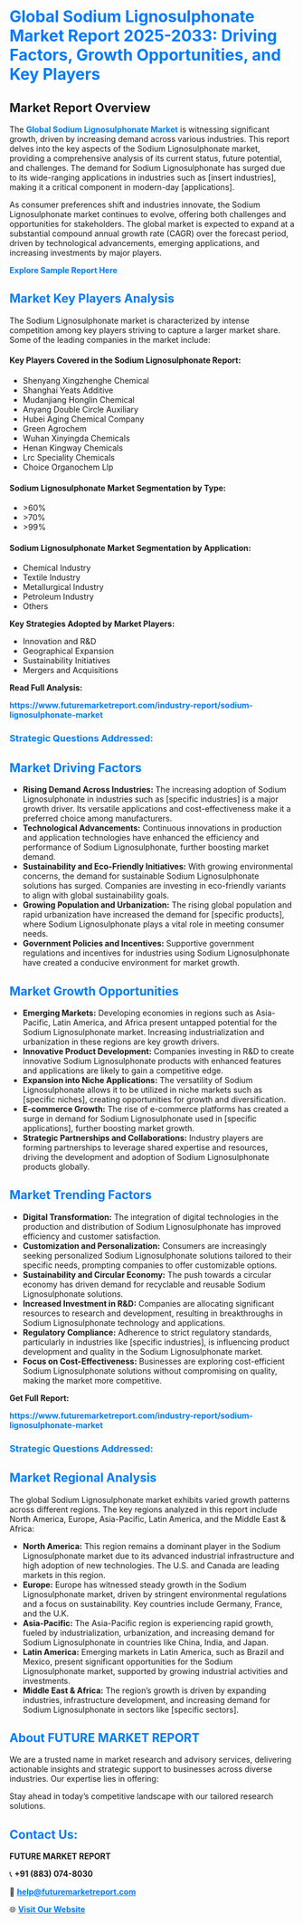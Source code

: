 <h1 style="color: #007BFF;">Global Sodium Lignosulphonate Market Report 2025-2033: Driving Factors, Growth Opportunities, and Key Players</h1>

<section id="overview">
<h2>Market Report Overview</h2>
<p>The <a href="https://www.futuremarketreport.com/industry-report/sodium-lignosulphonate-market" style="color: #007BFF; text-decoration: none;"><strong>Global Sodium Lignosulphonate Market</strong></a> is witnessing significant growth, driven by increasing demand across various industries. This report delves into the key aspects of the Sodium Lignosulphonate market, providing a comprehensive analysis of its current status, future potential, and challenges. The demand for Sodium Lignosulphonate has surged due to its wide-ranging applications in industries such as [insert industries], making it a critical component in modern-day [applications].</p>
<p>As consumer preferences shift and industries innovate, the Sodium Lignosulphonate market continues to evolve, offering both challenges and opportunities for stakeholders. The global market is expected to expand at a substantial compound annual growth rate (CAGR) over the forecast period, driven by technological advancements, emerging applications, and increasing investments by major players.</p>
</section>

<section id="overview">
<p><a href="https://www.futuremarketreport.com/request-sample/reportId=29607" style="color: #007BFF; text-decoration: none;"><strong>Explore Sample Report Here</strong></a></p>
</section>

<section id="key-players">
<h2 style="color: #007BFF;">Market Key Players Analysis</h2>
<p>The Sodium Lignosulphonate market is characterized by intense competition among key players striving to capture a larger market share. Some of the leading companies in the market include:</p>
<h4>Key Players Covered in the Sodium Lignosulphonate Report:</h4>
<ul><li>Shenyang Xingzhenghe Chemical</li><li>Shanghai Yeats Additive</li><li>Mudanjiang Honglin Chemical</li><li>Anyang Double Circle Auxiliary</li><li>Hubei Aging Chemical Company</li><li>Green Agrochem</li><li>Wuhan Xinyingda Chemicals</li><li>Henan Kingway Chemicals</li><li>Lrc Speciality Chemicals</li><li>Choice Organochem Llp</li></ul>
<h4>Sodium Lignosulphonate Market Segmentation by Type:</h4>
<ul><li>&gt;60%</li><li>&gt;70%</li><li>&gt;99%</li></ul>

<h4>Sodium Lignosulphonate Market Segmentation by Application:</h4>
<ul><li>Chemical Industry</li><li>Textile Industry</li><li>Metallurgical Industry</li><li>Petroleum Industry</li><li>Others</li></ul>
<p><strong>Key Strategies Adopted by Market Players:</strong></p>
<ul>
<li>Innovation and R&D</li>
<li>Geographical Expansion</li>
<li>Sustainability Initiatives</li>
<li>Mergers and Acquisitions</li>
</ul>
</section>

<section>
<p><strong>Read Full Analysis: </strong></p><a href="https://www.futuremarketreport.com/industry-report/sodium-lignosulphonate-market" style="color: #007BFF; text-decoration: none;"><strong>https://www.futuremarketreport.com/industry-report/sodium-lignosulphonate-market</strong></a>
<h3 style="color: #007BFF;">Strategic Questions Addressed:</h3>
</section>

<section id="driving-factors">
<h2 style="color: #007BFF;">Market Driving Factors</h2>
<ul>
<li><strong>Rising Demand Across Industries:</strong> The increasing adoption of Sodium Lignosulphonate in industries such as [specific industries] is a major growth driver. Its versatile applications and cost-effectiveness make it a preferred choice among manufacturers.</li>
<li><strong>Technological Advancements:</strong> Continuous innovations in production and application technologies have enhanced the efficiency and performance of Sodium Lignosulphonate, further boosting market demand.</li>
<li><strong>Sustainability and Eco-Friendly Initiatives:</strong> With growing environmental concerns, the demand for sustainable Sodium Lignosulphonate solutions has surged. Companies are investing in eco-friendly variants to align with global sustainability goals.</li>
<li><strong>Growing Population and Urbanization:</strong> The rising global population and rapid urbanization have increased the demand for [specific products], where Sodium Lignosulphonate plays a vital role in meeting consumer needs.</li>
<li><strong>Government Policies and Incentives:</strong> Supportive government regulations and incentives for industries using Sodium Lignosulphonate have created a conducive environment for market growth.</li>
</ul>
</section>

<section id="growth-opportunities">
<h2 style="color: #007BFF;">Market Growth Opportunities</h2>
<ul>
<li><strong>Emerging Markets:</strong> Developing economies in regions such as Asia-Pacific, Latin America, and Africa present untapped potential for the Sodium Lignosulphonate market. Increasing industrialization and urbanization in these regions are key growth drivers.</li>
<li><strong>Innovative Product Development:</strong> Companies investing in R&D to create innovative Sodium Lignosulphonate products with enhanced features and applications are likely to gain a competitive edge.</li>
<li><strong>Expansion into Niche Applications:</strong> The versatility of Sodium Lignosulphonate allows it to be utilized in niche markets such as [specific niches], creating opportunities for growth and diversification.</li>
<li><strong>E-commerce Growth:</strong> The rise of e-commerce platforms has created a surge in demand for Sodium Lignosulphonate used in [specific applications], further boosting market growth.</li>
<li><strong>Strategic Partnerships and Collaborations:</strong> Industry players are forming partnerships to leverage shared expertise and resources, driving the development and adoption of Sodium Lignosulphonate products globally.</li>
</ul>
</section>

<section id="trending-factors">
<h2 style="color: #007BFF;">Market Trending Factors</h2>
<ul>
<li><strong>Digital Transformation:</strong> The integration of digital technologies in the production and distribution of Sodium Lignosulphonate has improved efficiency and customer satisfaction.</li>
<li><strong>Customization and Personalization:</strong> Consumers are increasingly seeking personalized Sodium Lignosulphonate solutions tailored to their specific needs, prompting companies to offer customizable options.</li>
<li><strong>Sustainability and Circular Economy:</strong> The push towards a circular economy has driven demand for recyclable and reusable Sodium Lignosulphonate solutions.</li>
<li><strong>Increased Investment in R&D:</strong> Companies are allocating significant resources to research and development, resulting in breakthroughs in Sodium Lignosulphonate technology and applications.</li>
<li><strong>Regulatory Compliance:</strong> Adherence to strict regulatory standards, particularly in industries like [specific industries], is influencing product development and quality in the Sodium Lignosulphonate market.</li>
<li><strong>Focus on Cost-Effectiveness:</strong> Businesses are exploring cost-efficient Sodium Lignosulphonate solutions without compromising on quality, making the market more competitive.</li>
</ul>
</section>

<section>
<p><strong>Get Full Report: </strong></p><a href="https://www.futuremarketreport.com/industry-report/sodium-lignosulphonate-market" style="color: #007BFF; text-decoration: none;"><strong>https://www.futuremarketreport.com/industry-report/sodium-lignosulphonate-market</strong></a>
<h3 style="color: #007BFF;">Strategic Questions Addressed:</h3>
</section>


<section id="regional-analysis">
<h2 style="color: #007BFF;">Market Regional Analysis</h2>
<p>The global Sodium Lignosulphonate market exhibits varied growth patterns across different regions. The key regions analyzed in this report include North America, Europe, Asia-Pacific, Latin America, and the Middle East & Africa:</p>
<ul>
<li><strong>North America:</strong> This region remains a dominant player in the Sodium Lignosulphonate market due to its advanced industrial infrastructure and high adoption of new technologies. The U.S. and Canada are leading markets in this region.</li>
<li><strong>Europe:</strong> Europe has witnessed steady growth in the Sodium Lignosulphonate market, driven by stringent environmental regulations and a focus on sustainability. Key countries include Germany, France, and the U.K.</li>
<li><strong>Asia-Pacific:</strong> The Asia-Pacific region is experiencing rapid growth, fueled by industrialization, urbanization, and increasing demand for Sodium Lignosulphonate in countries like China, India, and Japan.</li>
<li><strong>Latin America:</strong> Emerging markets in Latin America, such as Brazil and Mexico, present significant opportunities for the Sodium Lignosulphonate market, supported by growing industrial activities and investments.</li>
<li><strong>Middle East & Africa:</strong> The region’s growth is driven by expanding industries, infrastructure development, and increasing demand for Sodium Lignosulphonate in sectors like [specific sectors].</li>
</ul>
</section>

<footer>
<h2 style="color: #007BFF;">About FUTURE MARKET REPORT</h2>
<p>We are a trusted name in market research and advisory services, delivering actionable insights and strategic support to businesses across diverse industries. Our expertise lies in offering:</p>

<p>Stay ahead in today’s competitive landscape with our tailored research solutions.</p>

<h2 style="color: #007BFF;">Contact Us:</h2>
<p><strong>FUTURE MARKET REPORT</strong></p>
<p>📞 <strong>+91 (883) 074-8030</strong></p>
<p>📧 <strong><a href="mailto:help@futuremarketreport.com" style="color: #007BFF;">help@futuremarketreport.com</a></strong></p>
<p>🌐 <strong><a href="https://www.futuremarketreport.com/" style="color: #007BFF;">Visit Our Website</a></strong></p>
</footer>